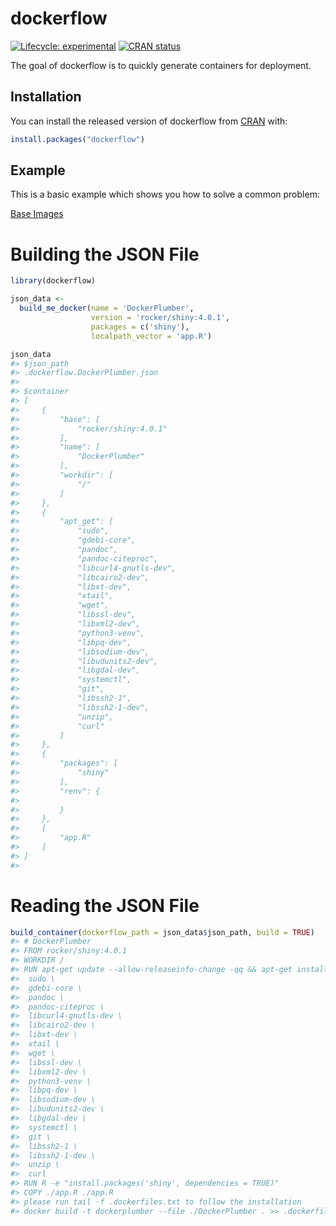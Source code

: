 
<!-- README.md is generated from README.Rmd. Please edit that file -->

# dockerflow

<!-- badges: start -->

[![Lifecycle:
experimental](https://img.shields.io/badge/lifecycle-experimental-orange.svg)](https://www.tidyverse.org/lifecycle/#experimental)
[![CRAN
status](https://www.r-pkg.org/badges/version/dockerflow)](https://CRAN.R-project.org/package=dockerflow)
<!-- badges: end -->

The goal of dockerflow is to quickly generate containers for deployment.

## Installation

You can install the released version of dockerflow from
[CRAN](https://CRAN.R-project.org) with:

``` r
install.packages("dockerflow")
```

## Example

This is a basic example which shows you how to solve a common problem:

[Base
Images](https://github.com/rocker-org/rocker/blob/master/README.md)

# Building the JSON File

``` r
library(dockerflow)
```

``` r
json_data <- 
  build_me_docker(name = 'DockerPlumber',
                  version = 'rocker/shiny:4.0.1',
                  packages = c('shiny'),
                  localpath_vector = 'app.R')
```

``` r
json_data
#> $json_path
#> .dockerflow.DockerPlumber.json
#> 
#> $container
#> [
#>     {
#>         "base": [
#>             "rocker/shiny:4.0.1"
#>         ],
#>         "name": [
#>             "DockerPlumber"
#>         ],
#>         "workdir": [
#>             "/"
#>         ]
#>     },
#>     {
#>         "apt_get": [
#>             "sudo",
#>             "gdebi-core",
#>             "pandoc",
#>             "pandoc-citeproc",
#>             "libcurl4-gnutls-dev",
#>             "libcairo2-dev",
#>             "libxt-dev",
#>             "xtail",
#>             "wget",
#>             "libssl-dev",
#>             "libxml2-dev",
#>             "python3-venv",
#>             "libpq-dev",
#>             "libsodium-dev",
#>             "libudunits2-dev",
#>             "libgdal-dev",
#>             "systemctl",
#>             "git",
#>             "libssh2-1",
#>             "libssh2-1-dev",
#>             "unzip",
#>             "curl"
#>         ]
#>     },
#>     {
#>         "packages": [
#>             "shiny"
#>         ],
#>         "renv": {
#> 
#>         }
#>     },
#>     [
#>         "app.R"
#>     ]
#> ]
#> 
```

# Reading the JSON File

``` r
build_container(dockerflow_path = json_data$json_path, build = TRUE)
#> # DockerPlumber
#> FROM rocker/shiny:4.0.1
#> WORKDIR /
#> RUN apt-get update --allow-releaseinfo-change -qq && apt-get install -y  \
#>  sudo \
#>  gdebi-core \
#>  pandoc \
#>  pandoc-citeproc \
#>  libcurl4-gnutls-dev \
#>  libcairo2-dev \
#>  libxt-dev \
#>  xtail \
#>  wget \
#>  libssl-dev \
#>  libxml2-dev \
#>  python3-venv \
#>  libpq-dev \
#>  libsodium-dev \
#>  libudunits2-dev \
#>  libgdal-dev \
#>  systemctl \
#>  git \
#>  libssh2-1 \
#>  libssh2-1-dev \
#>  unzip \
#>  curl
#> RUN R -e "install.packages('shiny', dependencies = TRUE)"
#> COPY ./app.R ./app.R
#> please run tail -f .dockerfiles.txt to follow the installation
#> docker build -t dockerplumber --file ./DockerPlumber . >> .dockerfiles.txt
```
